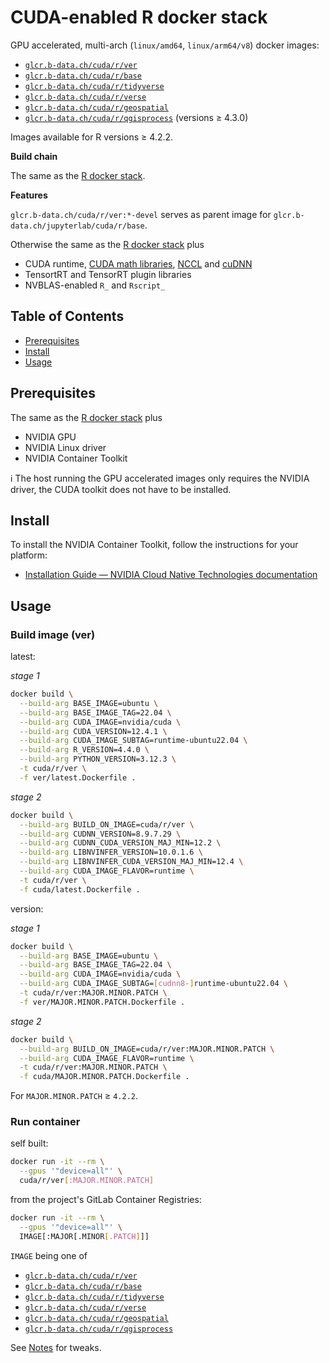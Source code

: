 # CUDA-enabled R docker stack

GPU accelerated, multi-arch (`linux/amd64`, `linux/arm64/v8`) docker images:

* [`glcr.b-data.ch/cuda/r/ver`](https://gitlab.b-data.ch/cuda/r/ver/container_registry)
* [`glcr.b-data.ch/cuda/r/base`](https://gitlab.b-data.ch/cuda/r/base/container_registry)
* [`glcr.b-data.ch/cuda/r/tidyverse`](https://gitlab.b-data.ch/cuda/r/tidyverse/container_registry)
* [`glcr.b-data.ch/cuda/r/verse`](https://gitlab.b-data.ch/cuda/r/verse/container_registry)
* [`glcr.b-data.ch/cuda/r/geospatial`](https://gitlab.b-data.ch/cuda/r/geospatial/container_registry)
* [`glcr.b-data.ch/cuda/r/qgisprocess`](https://gitlab.b-data.ch/cuda/r/qgisprocess/container_registry)
  (versions ≥ 4.3.0)

Images available for R versions ≥ 4.2.2.

**Build chain**

The same as the [R docker stack](README.md#r-docker-stack).

**Features**

`glcr.b-data.ch/cuda/r/ver:*-devel` serves as parent image for
`glcr.b-data.ch/jupyterlab/cuda/r/base`.

Otherwise the same as the [R docker stack](README.md#r-docker-stack) plus

* CUDA runtime,
  [CUDA math libraries](https://developer.nvidia.com/gpu-accelerated-libraries),
  [NCCL](https://developer.nvidia.com/nccl) and
  [cuDNN](https://developer.nvidia.com/cudnn)
* TensortRT and TensorRT plugin libraries
* NVBLAS-enabled `R_` and `Rscript_`

## Table of Contents

* [Prerequisites](#prerequisites)
* [Install](#install)
* [Usage](#usage)

## Prerequisites

The same as the [R docker stack](README.md#prerequisites) plus

* NVIDIA GPU
* NVIDIA Linux driver
* NVIDIA Container Toolkit

:information_source: The host running the GPU accelerated images only requires
the NVIDIA driver, the CUDA toolkit does not have to be installed.

## Install

To install the NVIDIA Container Toolkit, follow the instructions for your
platform:

* [Installation Guide &mdash; NVIDIA Cloud Native Technologies documentation](https://docs.nvidia.com/datacenter/cloud-native/container-toolkit/install-guide.html#supported-platforms)

## Usage

### Build image (ver)

latest:

*stage 1*

```bash
docker build \
  --build-arg BASE_IMAGE=ubuntu \
  --build-arg BASE_IMAGE_TAG=22.04 \
  --build-arg CUDA_IMAGE=nvidia/cuda \
  --build-arg CUDA_VERSION=12.4.1 \
  --build-arg CUDA_IMAGE_SUBTAG=runtime-ubuntu22.04 \
  --build-arg R_VERSION=4.4.0 \
  --build-arg PYTHON_VERSION=3.12.3 \
  -t cuda/r/ver \
  -f ver/latest.Dockerfile .
```

*stage 2*

```bash
docker build \
  --build-arg BUILD_ON_IMAGE=cuda/r/ver \
  --build-arg CUDNN_VERSION=8.9.7.29 \
  --build-arg CUDNN_CUDA_VERSION_MAJ_MIN=12.2 \
  --build-arg LIBNVINFER_VERSION=10.0.1.6 \
  --build-arg LIBNVINFER_CUDA_VERSION_MAJ_MIN=12.4 \
  --build-arg CUDA_IMAGE_FLAVOR=runtime \
  -t cuda/r/ver \
  -f cuda/latest.Dockerfile .
```

version:

*stage 1*

```bash
docker build \
  --build-arg BASE_IMAGE=ubuntu \
  --build-arg BASE_IMAGE_TAG=22.04 \
  --build-arg CUDA_IMAGE=nvidia/cuda \
  --build-arg CUDA_IMAGE_SUBTAG=[cudnn8-]runtime-ubuntu22.04 \
  -t cuda/r/ver:MAJOR.MINOR.PATCH \
  -f ver/MAJOR.MINOR.PATCH.Dockerfile .
```

*stage 2*

```bash
docker build \
  --build-arg BUILD_ON_IMAGE=cuda/r/ver:MAJOR.MINOR.PATCH \
  --build-arg CUDA_IMAGE_FLAVOR=runtime \
  -t cuda/r/ver:MAJOR.MINOR.PATCH \
  -f cuda/MAJOR.MINOR.PATCH.Dockerfile .
```

For `MAJOR.MINOR.PATCH` ≥ `4.2.2`.

### Run container

self built:

```bash
docker run -it --rm \
  --gpus '"device=all"' \
  cuda/r/ver[:MAJOR.MINOR.PATCH]
```

from the project's GitLab Container Registries:

```bash
docker run -it --rm \
  --gpus '"device=all"' \
  IMAGE[:MAJOR[.MINOR[.PATCH]]]
```

`IMAGE` being one of

* [`glcr.b-data.ch/cuda/r/ver`](https://gitlab.b-data.ch/cuda/r/ver/container_registry)
* [`glcr.b-data.ch/cuda/r/base`](https://gitlab.b-data.ch/cuda/r/base/container_registry)
* [`glcr.b-data.ch/cuda/r/tidyverse`](https://gitlab.b-data.ch/cuda/r/tidyverse/container_registry)
* [`glcr.b-data.ch/cuda/r/verse`](https://gitlab.b-data.ch/cuda/r/verse/container_registry)
* [`glcr.b-data.ch/cuda/r/geospatial`](https://gitlab.b-data.ch/cuda/r/geospatial/container_registry)
* [`glcr.b-data.ch/cuda/r/qgisprocess`](https://gitlab.b-data.ch/cuda/r/qgisprocess/container_registry)

See [Notes](NOTES.md) for tweaks.
